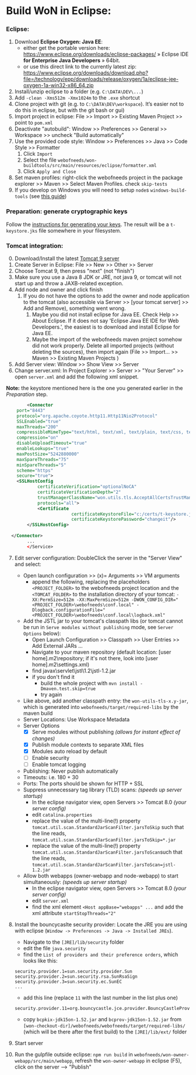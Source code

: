 # Build WoN in Eclipse:

### Eclipse:

1.  Download **Eclipse Oxygen: Java EE**:
    * either get the portable version here: https://www.eclipse.org/downloads/eclipse-packages/ » Eclipse IDE **for Enterprise Java Developers** » 64bit. 
    * or use this direct link to the currently latest zip: https://www.eclipse.org/downloads/download.php?file=/technology/epp/downloads/release/oxygen/1a/eclipse-jee-oxygen-1a-win32-x86_64.zip
2.  Install/unzip eclipse to a folder (e.g. `C:\DATA\DEV\...`)
6.  Add `-clean -Xms512m -Xmx1024m` to the `.exe` shortcut
7.  Clone project with git (e.g. to `C:\DATA\DEV\workspace`). It’s easier not to do this in eclipse, but with the git bash or gui)
8. Import project in eclipse: File >> Import >> Existing Maven Project >> point to `pom.xml`
9. Deactivate "autobuild": Window >> Preferences >> General >> Workspace >> uncheck "Build automatically"
10. Use the provided code style: Window >> Preferences >> Java >> Code Style >> Formatter
	1. Click `Import`
	2. Select the file `webofneeds/won-buildtools/src/main/resources/eclipse/formatter.xml`
	3. Click `Apply and Close`
11. Set maven profiles: right-click the webofneeds project in the package explorer >> Maven >> Select Maven Profiles. check `skip-tests`
12. If you develop on Windows you will need to setup `node`s `windows-build-tools` (see [this guide](./installation-setting-up-frontend-development-environment.md#installing-windows-build-tools-on-windows))

### Preparation: generate cryptographic keys
Follow the [instructions for generating your keys](https://github.com/researchstudio-sat/webofneeds/blob/master/documentation/installation-cryptographic-keys-and-certificates.md). The result will be a `t-keystore.jks` file somewhere in your filesystem.

### Tomcat integration:
0.  Download/Install the latest [Tomcat 9 server](https://tomcat.apache.org/download-90.cgi)
1.  Create Server in Eclipse: File >> New >> Other >> Server
2.  Choose Tomcat 9, then press "next" (not "finish")
3.  Make sure you use a Java 8 JDK or JRE, not java 9, or tomcat will not start up and throw a JAXB-related exception.
4.  Add node and owner and click finish 
      1. If you do not have the options to add the owner and node application to the tomcat (also accessible via Server >> [your tomcat server] >> Add and Remove), something went wrong.
            1. Maybe you did not install eclipse for Java EE. Check Help >> About Eclipse. If it does not say 'Eclipse Java EE IDE for Web Developers.', the easiest is to download and install Eclipse for Java EE.
            2. Maybe the import of the webofneeds maven project somehow did not work properly. Delete all imported projects (without deleting the sources), then import again (File >> Import... >> Maven >> Existing Maven Projects )
5.  Add Server view: Window >> Show View >> Server
6.  Change server.xml: In Project Explorer >> Server >> "Your Server" >> open `server.xml` and add the following xml snippet.

**Note:** the keystore mentioned here is the one you generated earlier in the *Preparation* step.
```xml
        <Connector 
    port="8443"
    protocol="org.apache.coyote.http11.Http11Nio2Protocol"
    SSLEnabled="true"
    maxThreads="200"
    compressibleMimeType="text/html, text/xml, text/plain, text/css, text/javascript, application/javascript, application/x-font-ttf, image/svg+xml, text/turtle, application/rdf+xml, application/x-turtle, text/rdf+n3, application/json, application/trig, application/ld+json, application/n-quads"
    compression="on" 
    disableUploadTimeout="true" 
    enableLookups="true"
    maxPostSize="5242880000" 
    maxSpareThreads="75"
    minSpareThreads="5"  
    scheme="https"
    secure="true">
    <SSLHostConfig 
            certificateVerification="optionalNoCA"
            certificateVerificationDepth="2"
            trustManagerClassName="won.utils.tls.AcceptAllCertsTrustManager"
            protocols="all">
            <Certificate 
                         certificateKeystoreFile="c:/certs/t-keystore.jks"
                         certificateKeystorePassword="changeit"/>
        </SSLHostConfig>
        
  </Connector>
        ...
        </Service>
  ```

        
7.  Edit server configuration: DoubleClick the server in the "Server View" and select:
	*  Open launch configuration >> (x)= Arguments >> VM arguments
		* append the following, replacing the placeholders `<PROJECT_FOLDER>` to the webofneeds project location and the `<TOMCAT_FOLDER>` to the installation directory of your tomcat: `-XX:PermSize=512m -XX:MaxPermSize=512m -DWON_CONFIG_DIR="<PROJECT_FOLDER>\webofneeds\conf.local" -Dlogback.configurationFile="<PROJECT_FOLDER>\webofneeds\conf.local\logback.xml"` 
	*  Add the JSTL jar to your tomcat's classpath libs (or tomcat cannot be run in `Serve modules without publishing` mode, see `Server Options` below):
		*  Open Launch Configuration >> Classpath >> User Entries >> Add External JARs ... 
		* Navigate to your maven repository (default location: [user home]\.m2\repository; if it's not there, look into [user home]\.m2\settings.xml)
		* find javax\servlet\jstl\1.2\jstl-1.2.jar
		* if you don't find it
			* build the whole project with `mvn install -Dmaven.test.skip=true`
			* try again   
	* Like above, add another classpath entry: the `won-utils-tls-x.y-jar`, which is generated into `webofneeds/target/required-libs` by the maven build
	*  Server Locations: Use Workspace Metadata
	*  Server Options
		* [x] Serve modules without publishing *(allows for instant effect of changes)*
		* [x] Publish module contexts to separate XML files
		* [x] Modules auto reload by default
		* [ ] Enable security
		* [ ] Enable tomcat logging
	*  Publishing: Never publish automatically
	*  Timeouts: i.e. 180 + 30
	*  Ports: The ports should be shown for HTTP + SSL
	*  Suppress unnecessary tag library (TLD) scans: *(speeds up server startup)*
		*  In the eclipse navigator view, open Servers >> Tomcat 8.0 *(your server config)*
		*  edit `catalina.properties`
		*  replace the value of the multi-line(!) property `tomcat.util.scan.StandardJarScanFilter.jarsToSkip` such that the line reads, `tomcat.util.scan.StandardJarScanFilter.jarsToSkip=*.jar`
		*  replace the value of the multi-line(!) property  `tomcat.util.scan.StandardJarScanFilter.jarsToScan`such that the line reads, `tomcat.util.scan.StandardJarScanFilter.jarsToScan=jstl-1.2.jar`
	*  Allow both webapps (owner-webapp and node-webapp) to start simultaneously: *(speeds up server startup)* 
		*  In the eclipse navigator view, open Servers >> Tomcat 8.0 *(your server config)* 
		*  edit `server.xml` 
		*  find the xml element `<Host appBase="webapps" ...` and add the xml attribute `startStopThreads="2"` 

8.  Install the bouncycaslte security provider: Locate the JRE you are using with eclipse (`Window -> Preferences -> Java -> Installed JREs`). 
	* Navigate to the `[JRE]/lib/security` folder
	* edit the file `java.security`
	* find the `List of providers and their preference orders`, which looks like this:

	```
	security.provider.1=sun.security.provider.Sun
	security.provider.2=sun.security.rsa.SunRsaSign
	security.provider.3=sun.security.ec.SunEC
	...
	```

	* add this line (replace `11` with the last number in the list plus one)
	
	```
	security.provider.11=org.bouncycastle.jce.provider.BouncyCastleProvider
	```

	* copy `bcpkix-jdk15on-1.52.jar` and `bcprov-jdk15on-1.52.jar` from `[won-checkout-dir]/webofneeds/webofneeds/target/required-libs/` (which will be there after the first build) to the `[JRE]/lib/ext/` folder
9.  Start server
10.  Run the gulpfile outside eclipse: `npm run build` in `webofneeds/won-owner-webapp/src/main/webapp`, refresh the `won-owner-webapp` in eclipse (F5), click on the server –> "Publish"
